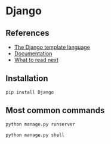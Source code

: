 # Django

## References

- [The Django template language](https://docs.djangoproject.com/en/1.7/topics/templates/)
- [Documentation](https://docs.djangoproject.com/en/2.2/contents/)
- [What to read next](https://docs.djangoproject.com/en/2.2/intro/whatsnext/)

## Installation 

```
pip install Django
```

## Most common commands

```py 
python manage.py runserver

python manage.py shell
```
